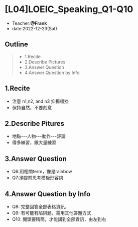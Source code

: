 

# [L04]LOEIC_Speaking_Q1-Q10

* Teacher:**@Frank**
* date:2022-12-23(Sat)

## Outline
> * 1.Recite
> * 2.Describe Pictures
> * 3.Answer Question
> * 4.Answer Question by Info

## 1.Recite
* 注意 n1,n2, and n3 抑揚頓挫
* 保持自然，不要刻意

## 2.Describe Pitures
* 地點---人物---動作---評論
* 得多練習，跟大量練習

## 3.Answer Question
* Q6:用相關term，像是rainbow
* Q7:須提前思考模板形容詞

## 4.Answer Question by Info
* Q8: 完整回答全部表格資訊，
* Q9: 有可能有陷阱題，需用其他答題方式
* Q10: 開頭要精簡，才能講到全部資訊，由左到右

            
